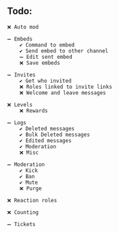 ## Todo:

    ❌ Auto mod

    ➖ Embeds
        ✔️ Command to embed
        ✔️ Send embed to other channel
        ➖ Edit sent embed
        ❌ Save embeds

    ➖ Invites
        ✔️ Get who invited
        ❌ Roles linked to invite links
        ❌ Welcome and leave messages

    ❌ Levels
        ❌ Rewards

    ➖ Logs
        ✔️ Deleted messages
        ✔️ Bulk Deleted messages
        ✔️ Edited messages
        ✔️ Moderation
        ❌ Misc

    ➖ Moderation
        ✔️ Kick
        ✔️ Ban
        ✔️ Mute
        ❌ Purge

    ❌ Reaction roles

    ❌ Counting

    ➖ Tickets

<!-- ❌➖✔️ -->
